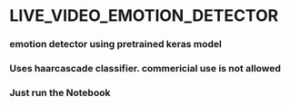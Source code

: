 # LIVE_VIDEO_EMOTION_DETECTOR
### emotion detector using pretrained keras model
### Uses haarcascade classifier. commericial use is not allowed
### Just run the Notebook
